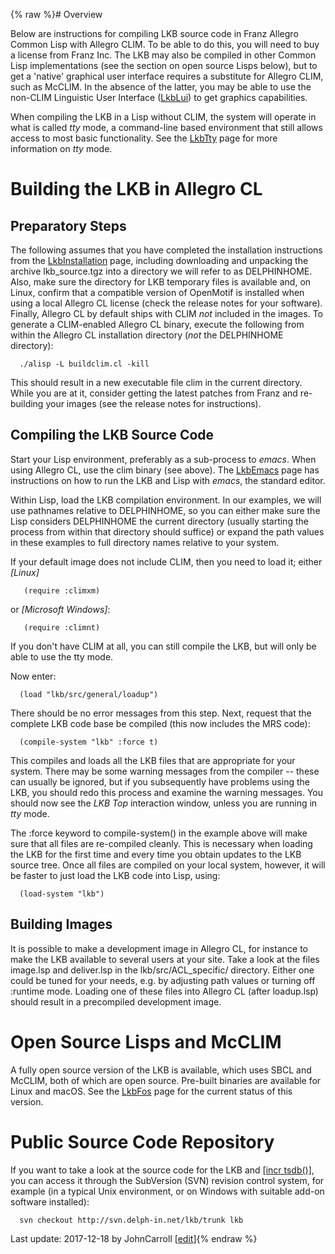 {% raw %}# Overview

Below are instructions for compiling LKB source code in Franz Allegro
Common Lisp with Allegro CLIM. To be able to do this, you will need to
buy a license from Franz Inc. The LKB may also be compiled in other
Common Lisp implementations (see the section on open source Lisps
below), but to get a 'native' graphical user interface requires a
substitute for Allegro CLIM, such as McCLIM. In the absence of the
latter, you may be able to use the non-CLIM Linguistic User Interface
([LkbLui](https://blog.inductorsoftware.com/docsproto/tools/LkbLui)) to get graphics capabilities.

When compiling the LKB in a Lisp without CLIM, the system will operate
in what is called *tty* mode, a command-line based environment that
still allows access to most basic functionality. See the
[LkbTty](/LkbTty) page for more information on *tty* mode.

# Building the LKB in Allegro CL

## Preparatory Steps

The following assumes that you have completed the installation
instructions from the [LkbInstallation](https://blog.inductorsoftware.com/docsproto/tools/LkbInstallation) page, including
downloading and unpacking the archive lkb\_source.tgz into a directory
we will refer to as DELPHINHOME. Also, make sure the directory for LKB
temporary files is available and, on Linux, confirm that a compatible
version of OpenMotif is installed when using a local Allegro CL license
(check the release notes for your software). Finally, Allegro CL by
default ships with CLIM *not* included in the images. To generate a
CLIM-enabled Allegro CL binary, execute the following from within the
Allegro CL installation directory (*not* the DELPHINHOME directory):

      ./alisp -L buildclim.cl -kill

This should result in a new executable file clim in the current
directory. While you are at it, consider getting the latest patches from
Franz and re-building your images (see the release notes for
instructions).

## Compiling the LKB Source Code

Start your Lisp environment, preferably as a sub-process to *emacs*.
When using Allegro CL, use the clim binary (see above). The
[LkbEmacs](https://blog.inductorsoftware.com/docsproto/tools/LkbEmacs) page has instructions on how to run the LKB and
Lisp with *emacs*, the standard editor.

Within Lisp, load the LKB compilation environment. In our examples, we
will use pathnames relative to DELPHINHOME, so you can either make sure
the Lisp considers DELPHINHOME the current directory (usually starting
the process from within that directory should suffice) or expand the
path values in these examples to full directory names relative to your
system.

If your default image does not include CLIM, then you need to load it;
either *\[Linux\]*

       (require :climxm)

or *\[Microsoft Windows\]*:

       (require :climnt)

If you don't have CLIM at all, you can still compile the LKB, but will
only be able to use the tty mode.

Now enter:

      (load "lkb/src/general/loadup") 

There should be no error messages from this step. Next, request that the
complete LKB code base be compiled (this now includes the MRS code):

      (compile-system "lkb" :force t)

This compiles and loads all the LKB files that are appropriate for your
system. There may be some warning messages from the compiler -- these
can usually be ignored, but if you subsequently have problems using the
LKB, you should redo this process and examine the warning messages. You
should now see the *LKB Top* interaction window, unless you are running
in *tty* mode.

The :force keyword to compile-system() in the example above will make
sure that all files are re-compiled cleanly. This is necessary when
loading the LKB for the first time and every time you obtain updates to
the LKB source tree. Once all files are compiled on your local system,
however, it will be faster to just load the LKB code into Lisp, using:

      (load-system "lkb")

## Building Images

It is possible to make a development image in Allegro CL, for instance
to make the LKB available to several users at your site. Take a look at
the files image.lsp and deliver.lsp in the lkb/src/ACL\_specific/
directory. Either one could be tuned for your needs, e.g. by adjusting
path values or turning off :runtime mode. Loading one of these files
into Allegro CL (after loadup.lsp) should result in a precompiled
development image.

# Open Source Lisps and McCLIM

A fully open source version of the LKB is available, which uses SBCL and
McCLIM, both of which are open source. Pre-built binaries are available
for Linux and macOS. See the [LkbFos](https://blog.inductorsoftware.com/docsproto/tools/LkbFos) page for the current
status of this version.

# Public Source Code Repository

If you want to take a look at the source code for the LKB and [\[incr
tsdb()\]](http://www.delph-in.net/itsdb), you can access it through the
SubVersion (SVN) revision control system, for example (in a typical Unix
environment, or on Windows with suitable add-on software installed):

      svn checkout http://svn.delph-in.net/lkb/trunk lkb

Last update: 2017-12-18 by JohnCarroll [[edit](https://github.com/delph-in/docs/wiki/LkbCompilation/_edit)]{% endraw %}